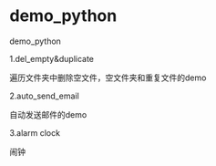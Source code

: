 # demo_python
demo_python

1.del_empty&duplicate

遍历文件夹中删除空文件，空文件夹和重复文件的demo

2.auto_send_email

自动发送邮件的demo

3.alarm clock 

闹钟
